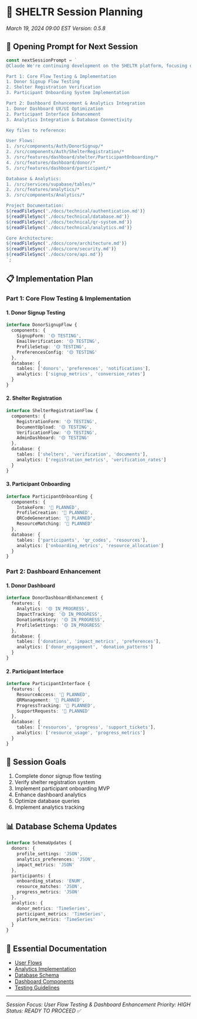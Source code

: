 # 🚀 SHELTR Session Planning
*March 19, 2024 09:00 EST*
*Version: 0.5.8*

## 🔄 Opening Prompt for Next Session
```typescript
const nextSessionPrompt = `
@Claude We're continuing development on the SHELTR platform, focusing on user flow testing, dashboard enhancements, and participant onboarding implementation. Our goal is to verify and enhance the core user experiences while ensuring proper database connectivity for analytics.

Part 1: Core Flow Testing & Implementation
1. Donor Signup Flow Testing
2. Shelter Registration Verification
3. Participant Onboarding System Implementation

Part 2: Dashboard Enhancement & Analytics Integration
1. Donor Dashboard UX/UI Optimization
2. Participant Interface Enhancement
3. Analytics Integration & Database Connectivity

Key files to reference:

User Flows:
1. /src/components/Auth/DonorSignup/*
2. /src/components/Auth/ShelterRegistration/*
3. /src/features/dashboard/shelter/ParticipantOnboarding/*
4. /src/features/dashboard/donor/*
5. /src/features/dashboard/participant/*

Database & Analytics:
1. /src/services/supabase/tables/*
2. /src/features/analytics/*
3. /src/components/Analytics/*

Project Documentation:
${readFileSync('./docs/technical/authentication.md')}
${readFileSync('./docs/technical/database.md')}
${readFileSync('./docs/technical/qr-system.md')}
${readFileSync('./docs/technical/analytics.md')}

Core Architecture:
${readFileSync('./docs/core/architecture.md')}
${readFileSync('./docs/core/security.md')}
${readFileSync('./docs/core/api.md')}
`;
```

## 📋 Implementation Plan

### Part 1: Core Flow Testing & Implementation

#### 1. Donor Signup Testing
```typescript
interface DonorSignupFlow {
  components: {
    SignupForm: '🟡 TESTING',
    EmailVerification: '🟡 TESTING',
    ProfileSetup: '🟡 TESTING',
    PreferencesConfig: '🟡 TESTING'
  },
  database: {
    tables: ['donors', 'preferences', 'notifications'],
    analytics: ['signup_metrics', 'conversion_rates']
  }
}
```

#### 2. Shelter Registration
```typescript
interface ShelterRegistrationFlow {
  components: {
    RegistrationForm: '🟡 TESTING',
    DocumentUpload: '🟡 TESTING',
    VerificationFlow: '🟡 TESTING',
    AdminDashboard: '🟡 TESTING'
  },
  database: {
    tables: ['shelters', 'verification', 'documents'],
    analytics: ['registration_metrics', 'verification_rates']
  }
}
```

#### 3. Participant Onboarding
```typescript
interface ParticipantOnboarding {
  components: {
    IntakeForm: '🔵 PLANNED',
    ProfileCreation: '🔵 PLANNED',
    QRCodeGeneration: '🔵 PLANNED',
    ResourceMatching: '🔵 PLANNED'
  },
  database: {
    tables: ['participants', 'qr_codes', 'resources'],
    analytics: ['onboarding_metrics', 'resource_allocation']
  }
}
```

### Part 2: Dashboard Enhancement

#### 1. Donor Dashboard
```typescript
interface DonorDashboardEnhancement {
  features: {
    Analytics: '🟡 IN_PROGRESS',
    ImpactTracking: '🟡 IN_PROGRESS',
    DonationHistory: '🟡 IN_PROGRESS',
    ProfileSettings: '🟡 IN_PROGRESS'
  },
  database: {
    tables: ['donations', 'impact_metrics', 'preferences'],
    analytics: ['donor_engagement', 'donation_patterns']
  }
}
```

#### 2. Participant Interface
```typescript
interface ParticipantInterface {
  features: {
    ResourceAccess: '🔵 PLANNED',
    QRManagement: '🔵 PLANNED',
    ProgressTracking: '🔵 PLANNED',
    SupportRequests: '🔵 PLANNED'
  },
  database: {
    tables: ['resources', 'progress', 'support_tickets'],
    analytics: ['resource_usage', 'progress_metrics']
  }
}
```

## 🎯 Session Goals
1. Complete donor signup flow testing
2. Verify shelter registration system
3. Implement participant onboarding MVP
4. Enhance dashboard analytics
5. Optimize database queries
6. Implement analytics tracking

## 📊 Database Schema Updates
```typescript
interface SchemaUpdates {
  donors: {
    profile_settings: 'JSON',
    analytics_preferences: 'JSON',
    impact_metrics: 'JSON'
  },
  participants: {
    onboarding_status: 'ENUM',
    resource_matches: 'JSON',
    progress_metrics: 'JSON'
  },
  analytics: {
    donor_metrics: 'TimeSeries',
    participant_metrics: 'TimeSeries',
    platform_metrics: 'TimeSeries'
  }
}
```

## 🔗 Essential Documentation
- [User Flows](/docs/core/user-flows.md)
- [Analytics Implementation](/docs/technical/analytics.md)
- [Database Schema](/docs/technical/database.md)
- [Dashboard Components](/docs/reference/components.md)
- [Testing Guidelines](/docs/guides/testing.md)

---
*Session Focus: User Flow Testing & Dashboard Enhancement*
*Priority: HIGH*
*Status: READY TO PROCEED* ✅